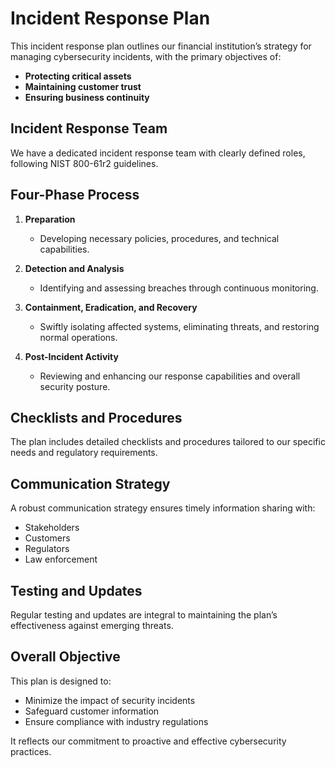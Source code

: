 # Incident Response Plan

This incident response plan outlines our financial institution’s strategy for managing cybersecurity incidents, with the primary objectives of:

- **Protecting critical assets**
- **Maintaining customer trust**
- **Ensuring business continuity**

## Incident Response Team

We have a dedicated incident response team with clearly defined roles, following NIST 800-61r2 guidelines.

## Four-Phase Process

1. **Preparation**
   - Developing necessary policies, procedures, and technical capabilities.
   
2. **Detection and Analysis**
   - Identifying and assessing breaches through continuous monitoring.
   
3. **Containment, Eradication, and Recovery**
   - Swiftly isolating affected systems, eliminating threats, and restoring normal operations.
   
4. **Post-Incident Activity**
   - Reviewing and enhancing our response capabilities and overall security posture.

## Checklists and Procedures

The plan includes detailed checklists and procedures tailored to our specific needs and regulatory requirements.

## Communication Strategy

A robust communication strategy ensures timely information sharing with:

- Stakeholders
- Customers
- Regulators
- Law enforcement

## Testing and Updates

Regular testing and updates are integral to maintaining the plan’s effectiveness against emerging threats.

## Overall Objective

This plan is designed to:

- Minimize the impact of security incidents
- Safeguard customer information
- Ensure compliance with industry regulations

It reflects our commitment to proactive and effective cybersecurity practices.
